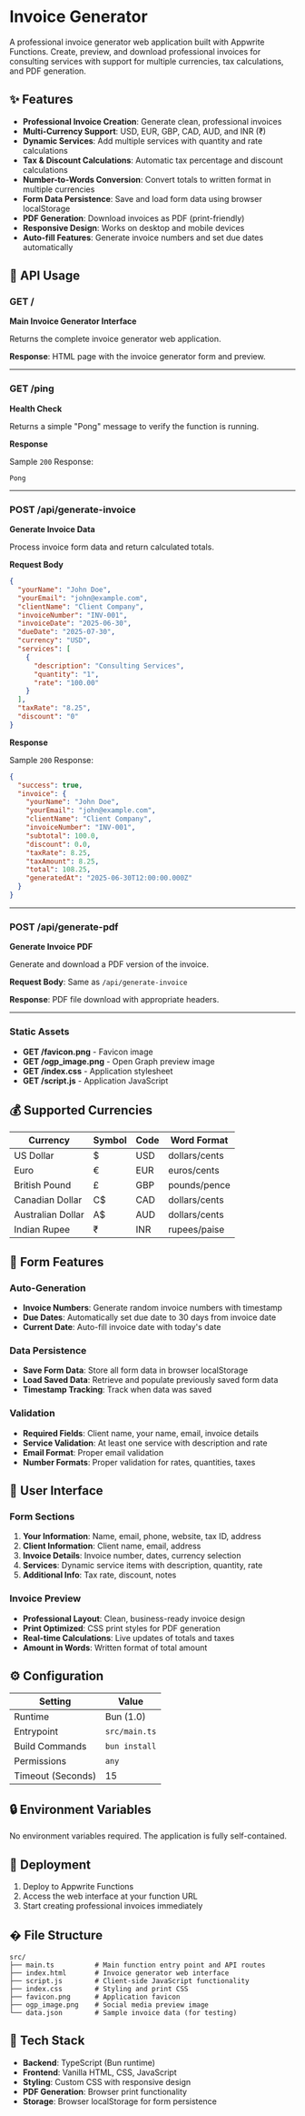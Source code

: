 # Invoice Generator

A professional invoice generator web application built with Appwrite Functions. Create, preview, and download professional invoices for consulting services with support for multiple currencies, tax calculations, and PDF generation.

## ✨ Features

- **Professional Invoice Creation**: Generate clean, professional invoices
- **Multi-Currency Support**: USD, EUR, GBP, CAD, AUD, and INR (₹)
- **Dynamic Services**: Add multiple services with quantity and rate calculations
- **Tax & Discount Calculations**: Automatic tax percentage and discount calculations
- **Number-to-Words Conversion**: Convert totals to written format in multiple currencies
- **Form Data Persistence**: Save and load form data using browser localStorage
- **PDF Generation**: Download invoices as PDF (print-friendly)
- **Responsive Design**: Works on desktop and mobile devices
- **Auto-fill Features**: Generate invoice numbers and set due dates automatically

## 🧰 API Usage

### GET /

**Main Invoice Generator Interface**

Returns the complete invoice generator web application.

**Response**: HTML page with the invoice generator form and preview.

---

### GET /ping

**Health Check**

Returns a simple "Pong" message to verify the function is running.

**Response**

Sample `200` Response:

```text
Pong
```

---

### POST /api/generate-invoice

**Generate Invoice Data**

Process invoice form data and return calculated totals.

**Request Body**

```json
{
  "yourName": "John Doe",
  "yourEmail": "john@example.com",
  "clientName": "Client Company",
  "invoiceNumber": "INV-001",
  "invoiceDate": "2025-06-30",
  "dueDate": "2025-07-30",
  "currency": "USD",
  "services": [
    {
      "description": "Consulting Services",
      "quantity": "1",
      "rate": "100.00"
    }
  ],
  "taxRate": "8.25",
  "discount": "0"
}
```

**Response**

Sample `200` Response:

```json
{
  "success": true,
  "invoice": {
    "yourName": "John Doe",
    "yourEmail": "john@example.com",
    "clientName": "Client Company",
    "invoiceNumber": "INV-001",
    "subtotal": 100.0,
    "discount": 0.0,
    "taxRate": 8.25,
    "taxAmount": 8.25,
    "total": 108.25,
    "generatedAt": "2025-06-30T12:00:00.000Z"
  }
}
```

---

### POST /api/generate-pdf

**Generate Invoice PDF**

Generate and download a PDF version of the invoice.

**Request Body**: Same as `/api/generate-invoice`

**Response**: PDF file download with appropriate headers.

---

### Static Assets

- **GET /favicon.png** - Favicon image
- **GET /ogp_image.png** - Open Graph preview image
- **GET /index.css** - Application stylesheet
- **GET /script.js** - Application JavaScript

## 💰 Supported Currencies

| Currency          | Symbol | Code | Word Format   |
| ----------------- | ------ | ---- | ------------- |
| US Dollar         | $      | USD  | dollars/cents |
| Euro              | €      | EUR  | euros/cents   |
| British Pound     | £      | GBP  | pounds/pence  |
| Canadian Dollar   | C$     | CAD  | dollars/cents |
| Australian Dollar | A$     | AUD  | dollars/cents |
| Indian Rupee      | ₹      | INR  | rupees/paise  |

## 🎯 Form Features

### Auto-Generation

- **Invoice Numbers**: Generate random invoice numbers with timestamp
- **Due Dates**: Automatically set due date to 30 days from invoice date
- **Current Date**: Auto-fill invoice date with today's date

### Data Persistence

- **Save Form Data**: Store all form data in browser localStorage
- **Load Saved Data**: Retrieve and populate previously saved form data
- **Timestamp Tracking**: Track when data was saved

### Validation

- **Required Fields**: Client name, your name, email, invoice details
- **Service Validation**: At least one service with description and rate
- **Email Format**: Proper email validation
- **Number Formats**: Proper validation for rates, quantities, taxes

## 📱 User Interface

### Form Sections

1. **Your Information**: Name, email, phone, website, tax ID, address
2. **Client Information**: Client name, email, address
3. **Invoice Details**: Invoice number, dates, currency selection
4. **Services**: Dynamic service items with description, quantity, rate
5. **Additional Info**: Tax rate, discount, notes

### Invoice Preview

- **Professional Layout**: Clean, business-ready invoice design
- **Print Optimized**: CSS print styles for PDF generation
- **Real-time Calculations**: Live updates of totals and taxes
- **Amount in Words**: Written format of total amount

## ⚙️ Configuration

| Setting           | Value         |
| ----------------- | ------------- |
| Runtime           | Bun (1.0)     |
| Entrypoint        | `src/main.ts` |
| Build Commands    | `bun install` |
| Permissions       | `any`         |
| Timeout (Seconds) | 15            |

## 🔒 Environment Variables

No environment variables required. The application is fully self-contained.

## 🚀 Deployment

1. Deploy to Appwrite Functions
2. Access the web interface at your function URL
3. Start creating professional invoices immediately

## � File Structure

```
src/
├── main.ts          # Main function entry point and API routes
├── index.html       # Invoice generator web interface
├── script.js        # Client-side JavaScript functionality
├── index.css        # Styling and print CSS
├── favicon.png      # Application favicon
├── ogp_image.png    # Social media preview image
└── data.json        # Sample invoice data (for testing)
```

## 🎨 Tech Stack

- **Backend**: TypeScript (Bun runtime)
- **Frontend**: Vanilla HTML, CSS, JavaScript
- **Styling**: Custom CSS with responsive design
- **PDF Generation**: Browser print functionality
- **Storage**: Browser localStorage for form persistence
